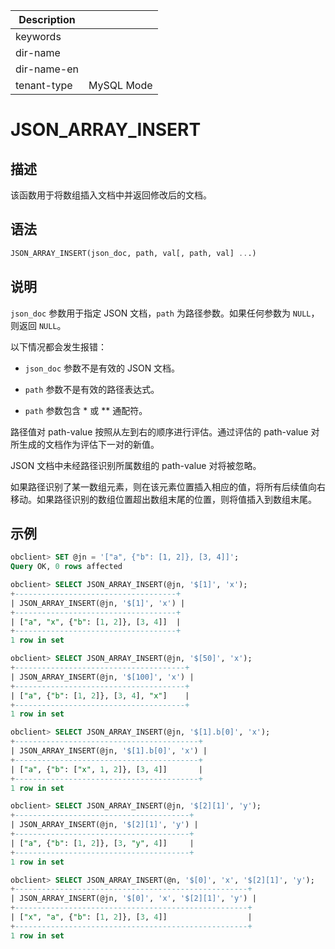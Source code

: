 | Description   |                 |
|---------------|-----------------|
| keywords      |                 |
| dir-name      |                 |
| dir-name-en   |                 |
| tenant-type   | MySQL Mode      |

# JSON_ARRAY_INSERT

## 描述

该函数用于将数组插入文档中并返回修改后的文档。

## 语法

```sql
JSON_ARRAY_INSERT(json_doc, path, val[, path, val] ...)
```

## 说明

`json_doc` 参数用于指定 JSON 文档，`path` 为路径参数。如果任何参数为 `NULL`，则返回 `NULL`。

以下情况都会发生报错：

* `json_doc` 参数不是有效的 JSON 文档。

* `path` 参数不是有效的路径表达式。

* `path` 参数包含 \* 或 \*\* 通配符。

路径值对 path-value 按照从左到右的顺序进行评估。通过评估的 path-value 对所生成的文档作为评估下一对的新值。

JSON 文档中未经路径识别所属数组的 path-value 对将被忽略。

如果路径识别了某一数组元素，则在该元素位置插入相应的值，将所有后续值向右移动。如果路径识别的数组位置超出数组末尾的位置，则将值插入到数组末尾。

## 示例

```sql
obclient> SET @jn = '["a", {"b": [1, 2]}, [3, 4]]';
Query OK, 0 rows affected

obclient> SELECT JSON_ARRAY_INSERT(@jn, '$[1]', 'x');
+------------------------------------+
| JSON_ARRAY_INSERT(@jn, '$[1]', 'x') |
+------------------------------------+
| ["a", "x", {"b": [1, 2]}, [3, 4]]  |
+------------------------------------+
1 row in set

obclient> SELECT JSON_ARRAY_INSERT(@jn, '$[50]', 'x');
+--------------------------------------+
| JSON_ARRAY_INSERT(@jn, '$[100]', 'x') |
+--------------------------------------+
| ["a", {"b": [1, 2]}, [3, 4], "x"]    |
+--------------------------------------+
1 row in set

obclient> SELECT JSON_ARRAY_INSERT(@jn, '$[1].b[0]', 'x');
+-----------------------------------------+
| JSON_ARRAY_INSERT(@jn, '$[1].b[0]', 'x') |
+-----------------------------------------+
| ["a", {"b": ["x", 1, 2]}, [3, 4]]       |
+-----------------------------------------+
1 row in set

obclient> SELECT JSON_ARRAY_INSERT(@jn, '$[2][1]', 'y');
+---------------------------------------+
| JSON_ARRAY_INSERT(@jn, '$[2][1]', 'y') |
+---------------------------------------+
| ["a", {"b": [1, 2]}, [3, "y", 4]]     |
+---------------------------------------+
1 row in set

obclient> SELECT JSON_ARRAY_INSERT(@n, '$[0]', 'x', '$[2][1]', 'y');
+----------------------------------------------------+
| JSON_ARRAY_INSERT(@jn, '$[0]', 'x', '$[2][1]', 'y') |
+----------------------------------------------------+
| ["x", "a", {"b": [1, 2]}, [3, 4]]                  |
+----------------------------------------------------+
1 row in set
```
